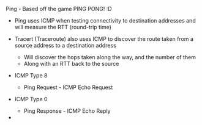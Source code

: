Ping - Based off the game PING PONG! :D 

- Ping uses ICMP when testing connectivity to destination addresses and will measure the RTT (round-trip time)
- Tracert (Traceroute) also uses ICMP to discover the route taken from a source address to a destination address
	- Will discover the hops taken along the way, and the number of them
	- Along with an RTT back to the source 

- ICMP Type 8
	- Ping Request - ICMP Echo Request
- ICMP Type 0 
	- Ping Response - ICMP Echo Reply
- 